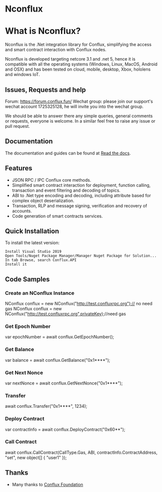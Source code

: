 # Nconflux

 
 
# What is Nconflux?

Nconflux is the .Net integration library for Conflux, simplifying the access and smart contract interaction with Conflux nodes.

Nconflux is developed targeting   netcore 3.1 and .net 5, hence it is compatible with all the operating systems (Windows, Linux, MacOS, Android and OSX) and has been tested on cloud, mobile, desktop, Xbox, hololens and windows IoT.
 

## Issues, Requests and help

Forum: https://forum.conflux.fun/
Wechat group: please join our support's wechat account 1725325128,  he will invite you into the wechat group.

We should be able to answer there any simple queries, general comments or requests, everyone is welcome. In a similar feel free to raise any issue or pull request.

## Documentation
The documentation and guides can be found at [Read the docs](https://xxxx/). 

## Features

* JSON RPC / IPC Conflux core methods. 
* Simplified smart contract interaction for deployment, function calling, transaction and event filtering and decoding of topics.
* ABI to .Net type encoding and decoding, including attribute based for complex object deserialization.
* Transaction, RLP and message signing, verification and recovery of accounts.
* Code generation of smart contracts services.

## Quick Installation

 
To install the latest version:

 
```
Install Visual Studio 2019
Open Tools/Nuget Package Manager/Manager Nuget Package for Solution...
In tab Browse, search Conflux.API
Install it
```
 
## Code Samples
### Create an NConflux Instance

NConflux conflux = new NConflux("http://test.confluxrpc.org");// no need gas 
NConflux conflux = new NConflux("http://test.confluxrpc.org",privateKey);//need gas
### Get Epoch Number
var epochNumber = await conflux.GetEpochNumber();
### Get Balance
var balance = await conflux.GetBalance("0x1****");
### Get Next Nonce
var nextNonce =  await conflux.GetNextNonce("0x1****");
### Transfer 
await conflux.Transfer("0x1****", 1234);
### Deploy Contract
var contractInfo = await conflux.DeployContract("0x60**");
### Call Contract
await conflux.CallContract(CallType.Gas, ABI, contractInfo.ContractAddress, "set", new object[] { "user1" });
## Thanks  

* Many thanks to [Conflux Foundation ](https://confluxnetwork.org/ "Conflux Foundation ")
